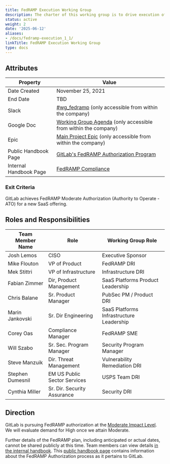 ```yaml
---
title: FedRAMP Execution Working Group
description: The charter of this working group is to drive execution of FedRAMP compliance.
status: active
weight: 2
date: '2025-06-12'
aliases:
- /docs/fedramp-execution_1_1/
linkTitle: FedRAMP Execution Working Group
type: docs
---
```


## Attributes

| Property        | Value             |
|-----------------|-------------------|
| Date Created    | November 25, 2021 |
| End Date        | TBD               |
| Slack           | [#wg_fedramp](https://gitlab.slack.com/archives/C0110E0NMT9) (only accessible from within the company) |
| Google Doc      | [Working Group Agenda](https://docs.google.com/document/d/1WcpsW_XwS_te-yGXHaRyKH827e_jXHamlbJm5CEx0E4/edit?usp=sharing) (only accessible from within the company) |
| Epic            | [Main Project Epic](https://gitlab.com/groups/gitlab-org/-/epics/8455) (only accessible from within the company) |
| Public Handbook Page | [GitLab's FedRAMP Authorization Program](/handbook/security/security-assurance/dedicated-compliance/fedramp-compliance/) |
| Internal Handbook Page | [FedRAMP Compliance](https://internal.gitlab.com/handbook/engineering/fedramp-compliance/) |

### Exit Criteria

GitLab achieves FedRAMP Moderate Authorization (Authority to Operate - ATO) for a new SaaS offering.

## Roles and Responsibilities

| Team Member Name | Role                         | Working Group Role                       |
|------------------|------------------------------|------------------------------------------|
| Josh Lemos       | CISO                         | Executive Sponsor                        |
| Mike Flouton     | VP of Product                | FedRAMP DRI                              |
| Mek Stittri      | VP of Infrastructure         | Infrastructure DRI                       |
| Fabian Zimmer    | Dir, Product Management      | SaaS Platforms Product Leadership        |
| Chris Balane     | Sr. Product Manager          | PubSec PM / Product DRI                  |
| Marin Jankovski  | Sr. Dir Engineering          | SaaS Platforms Infrastructure Leadership |
| Corey Oas        | Compliance Manager           | FedRAMP SME                              |
| Will Szabo       | Sr. Sec. Program Manager     | Security Program Manager                 |
| Steve Manzuik    | Dir. Threat Management       | Vulnerability Remediation DRI            |
| Stephen Dumesnil | EM US Public Sector Services | USPS Team DRI                            |
| Cynthia Miller   | Sr. Dir. Security Assurance  | Security DRI                             |

## Direction

GitLab is pursuing FedRAMP authorization at the [Moderate Impact Level](https://www.fedramp.gov/understanding-baselines-and-impact-levels/#moderate-impact-level).
We will evaluate demand for High once we attain Moderate.

Further details of the FedRAMP plan, including anticipated or actual dates, cannot be shared publicly at this time.
Team members can view details [in the internal handbook](https://internal.gitlab.com/handbook/engineering/fedramp-compliance/). This [public handbook page](/handbook/security/security-assurance/dedicated-compliance/fedramp-compliance/) contains information about the FedRAMP Authorization process as it pertains to GitLab.
